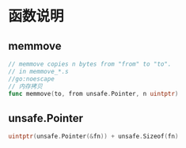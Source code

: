 # 函数说明

## memmove

```GO
// memmove copies n bytes from "from" to "to".
// in memmove_*.s
//go:noescape
// 内存拷贝
func memmove(to, from unsafe.Pointer, n uintptr)
```





## unsafe.Pointer 

```go
uintptr(unsafe.Pointer(&fn)) + unsafe.Sizeof(fn)
```

